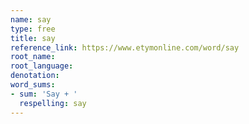 ```yaml
---
name: say
type: free
title: say
reference_link: https://www.etymonline.com/word/say
root_name: 
root_language: 
denotation: 
word_sums:
- sum: 'Say + '
  respelling: say
---
```

